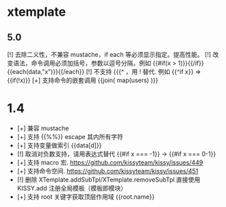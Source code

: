 # xtemplate

## 5.0

 [!] 去除二义性，不兼容 mustache，if each 等必须显示指定。提高性能。
 [!] 改变语法，命令调用必须加括号，参数以逗号分隔，例如 {{#if(x > 1)}}{{/if}} {{each(data,"x")}}{{/each}}
 [!] 不支持 {{{^ ，用 ! 替代. 例如 {{^if x}} => {{if(!x)}}
 [+] 支持命令的嵌套调用 {{join( map(users) )}}


# 1.4

 - [+] 兼容 mustache
 - [+] 支持 {{%%}} escape 其内所有字符
 - [+] 支持变量做索引 {{data[d]}}
 - [!] 取消对负数支持，请用表达式替代 {{#if x === -1}} -> {{#if x === 0-1}}
 - [+] 支持 macro 宏.  https://github.com/kissyteam/kissy/issues/449
 - [+] 支持命令空间. https://github.com/kissyteam/kissy/issues/451
 - [!] 删除 XTemplate.addSubTpl/XTemplate.removeSubTpl 直接使用 KISSY.add 注册全局模板（模板即模块）
 - [+] 支持 root 关键字获取顶层作用域 {{root.name}}